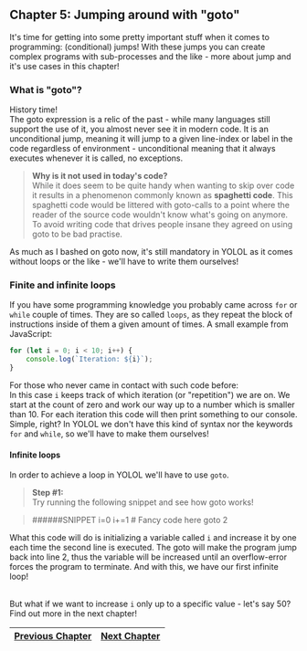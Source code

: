## Chapter 5: Jumping around with "goto"

It's time for getting into some pretty important stuff when it comes to programming:
(conditional) jumps! With these jumps you can create complex programs with sub-processes
and the like - more about jump and it's use cases in this chapter!

### What is "goto"?

History time!<br>
The goto expression is a relic of the past - while many languages still support the use
of it, you almost never see it in modern code. It is an unconditional jump, meaning
it will jump to a given line-index or label in the code regardless of environment - 
unconditional meaning that it always executes whenever it is called, no exceptions.

>**Why is it not used in today's code?**<br>
>While it does seem to be quite handy when wanting to skip over code it results in a
>phenomenon commonly known as **spaghetti code**. This spaghetti code would be littered
>with goto-calls to a point where the reader of the source code wouldn't know what's
>going on anymore. To avoid writing code that drives people insane they agreed on
>using goto to be bad practise.

As much as I bashed on goto now, it's still mandatory in YOLOL as it comes without
loops or the like - we'll have to write them ourselves!

### Finite and infinite loops

If you have some programming knowledge you probably came across `for` or `while` couple
of times. They are so called `loops`, as they repeat the block of instructions inside
of them a given amount of times. A small example from JavaScript:<br>

```js
for (let i = 0; i < 10; i++) {
    console.log(`Iteration: ${i}`);
}
```
For those who never came in contact with such code before:<br>
In this case `i` keeps track of which iteration (or "repetition") we are on. We start at the count of zero and work our way up to a number which is smaller than 10.
For each iteration this code will then print something to our console.<br>
Simple, right? In YOLOL we don't have this kind of syntax nor the keywords `for` and `while`, so we'll have to make them ourselves!

#### Infinite loops

In order to achieve a loop in YOLOL we'll have to use `goto`.

>**Step #1:**<br>
>Try running the following snippet and see how goto works!

>######SNIPPET
>i=0
>i+=1
>\# Fancy code here
>goto 2

What this code will do is initializing a variable called `i` and increase it by one each
time the second line is executed. The goto will make the program jump back into line 2, 
thus the variable will be increased until an overflow-error forces the program to
terminate. And with this, we have our first infinite loop!<br><br>

But what if we want to increase `i` only up to a specific value - let's say 50?<br>
Find out more in the next chapter!

|[Previous Chapter](c4.md)|[Next Chapter](c6.md)|
|:-:|:-:|
